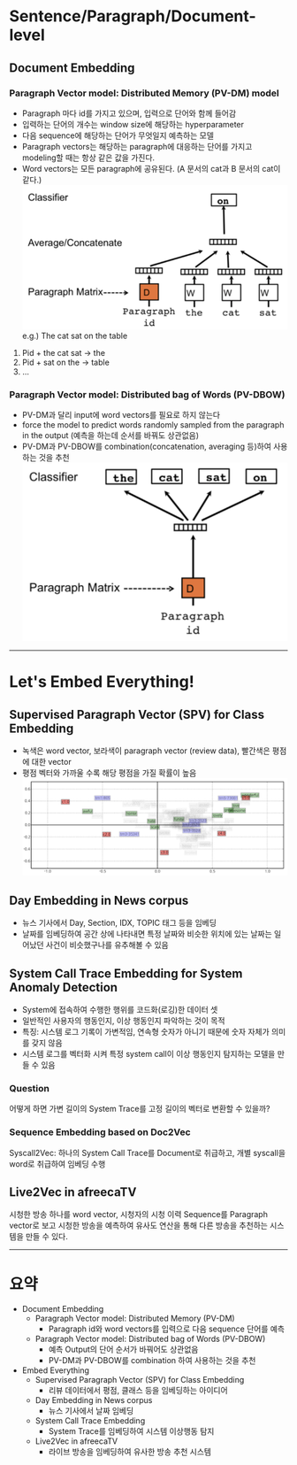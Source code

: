 # Sentence/Paragraph/Document-level
## Document Embedding
### Paragraph Vector model: Distributed Memory (PV-DM) model
- Paragraph 마다 id를 가지고 있으며, 입력으로 단어와 함께 들어감
- 입력하는 단어의 개수는 window size에 해당하는 hyperparameter
- 다음 sequence에 해당하는 단어가 무엇일지 예측하는 모델
- Paragraph vectors는 해당하는 paragraph에 대응하는 단어를 가지고 modeling할 때는 항상 같은 값을 가진다.  
- Word vectors는 모든 paragraph에 공유된다. (A 문서의 cat과 B 문서의 cat이 같다.)
![PV-DM_model.png](./imgs/PV-DM_model.png)
e.g.) The cat sat on the table 
1. Pid + the cat sat -> the
2. Pid + sat on the -> table
3. ...

### Paragraph Vector model: Distributed bag of Words (PV-DBOW)
- PV-DM과 달리 input에 word vectors를 필요로 하지 않는다
- force the model to predict words randomly sampled from the paragraph in the output (예측을 하는데 순서를 바꿔도 상관없음)
- PV-DM과 PV-DBOW를 combination(concatenation, averaging 등)하여 사용하는 것을 추천
![PV-DBOW_model.png](./imgs/PV-DBOW_model.png)

--- 
# Let's Embed Everything!
## Supervised Paragraph Vector (SPV) for Class Embedding
- 녹색은 word vector, 보라색이 paragraph vector (review data), 빨간색은 평점에 대한 vector
- 평점 벡터와 가까울 수록 해당 평점을 가질 확률이 높음  
![SPV_class_embedding.png](./imgs/SPV_class_embedding.png)

## Day Embedding in News corpus
- 뉴스 기사에서 Day, Section, IDX, TOPIC 태그 등을 임베딩
- 날짜를 임베딩하여 공간 상에 나타내면 특정 날짜와 비슷한 위치에 있는 날짜는 일어났던 사건이 비슷했구나를 유추해볼 수 있음
## System Call Trace Embedding for System Anomaly Detection
- System에 접속하여 수행한 행위를 코드화(로깅)한 데이터 셋
- 일반적인 사용자의 행동인지, 이상 행동인지 파악하는 것이 목적
- 특징: 시스템 로그 기록이 가변적임, 연속형 숫자가 아니기 때문에 숫자 자체가 의미를 갖지 않음
- 시스템 로그를 벡터화 시켜 특정 system call이 이상 행동인지 탐지하는 모델을 만들 수 있음

### Question
어떻게 하면 가변 길이의 System Trace를 고정 길이의 벡터로 변환할 수 있을까?
### Sequence Embedding based on Doc2Vec
Syscall2Vec: 하나의 System Call Trace를 Document로 취급하고, 개별 syscall을 word로 취급하여 임베딩 수행
## Live2Vec in afreecaTV
시청한 방송 하나를 word vector, 시청자의 시청 이력 Sequence를 Paragraph vector로 보고 시청한 방송을 예측하여 유사도 연산을 통해 다른 방송을 추천하는 시스템을 만들 수 있다.

--- 
# 요약
- Document Embedding
	- Paragraph Vector model: Distributed Memory (PV-DM)
		- Paragraph  id와 word vectors를 입력으로 다음 sequence 단어를 예측 
	- Paragraph Vector model: Distributed bag of Words (PV-DBOW)
		- 예측 Output의 단어 순서가 바꿔어도 상관없음
		- PV-DM과 PV-DBOW를 combination 하여 사용하는 것을 추천
- Embed Everything
	- Supervised Paragraph Vector (SPV) for Class Embedding
		- 리뷰 데이터에서 평점, 클래스 등을 임베딩하는 아이디어
	- Day Embedding in News corpus
		- 뉴스 기사에서 날짜 임베딩
	- System Call Trace Embedding
		- System Trace를 임베딩하여 시스템 이상행동 탐지
	- Live2Vec in afreecaTV
		- 라이브 방송을 임베딩하여 유사한 방송 추천 시스템